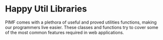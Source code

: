 # Happy Util Libraries

PIMF comes with a plethora of useful and proved utilities functions, making our programmers live easier. These classes
and functions try to cover some of the most common features required in web applications.

